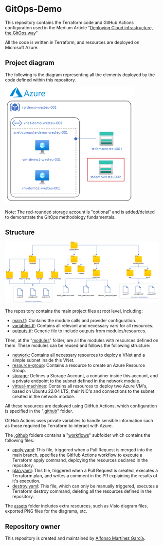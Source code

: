 # GitOps-Demo

This repository contains the Terraform code and GitHub Actions configuration used in the Medium Article "[Deploying Cloud infrastructure, the GitOps way]()"

All the code is written in Terraform, and resources are deployed on Microsoft Azure.

## Project diagram
The following is the diagram representing all the elements deployed by the code defined within this repository.

![GitOps-Demo architecture diagram](assets/images/diagram.png)

Note: The red-rounded storage account is "optional" and is added/deleted to demonstrate the GitOps methodology fundamentals.

## Structure

![GitOps-Demo architecture diagram](assets/images/repo_structure.png)


The repository contains the main project files at root level, including:

 - [main.tf](main.tf): Contains the module calls and provider configuration.
 - [variables.tf](variables.tf): Contains all relevant and necessary vars for all resources.
 - [outputs.tf](outputs.tf): Generic file to include outputs from modules/resources.
 
 Then, at the "[modules](./modules/)" folder, are all the modules with resources defined on them. These modules can be reused and follows the following structure:
 
 - [network](./modules/network/README.md): Contains all necessary resources to deploy a VNet and a simple subnet inside this VNet.
 - [resource-group](./modules/resource-group/README.md): Contains a resource to create an Azure Resource Group.
 - [storage](./modules/storage/README.md): Defines a Storage Account, a container inside this account, and a private endpoint to the subnet defined in the network module.
 - [virtual-machines](./modules/virtual-machines/README.md): Contains all resources to deploy two Azure VM's, based on Ubuntu 22.04 LTS, their NIC's and connections to the subnet created in the network module.

All these resources are deployed using GitHub Actions, which configuration is specified in the "[.github](./.github/)" folder.

GitHub Actions uses private variables to handle sensible information such as those required by Terraform to interact with Azure.

The [.github](./.github/) folders contains a "[workflows](./.github/workflows)" subfolder which contains the following files:

- [apply.yaml](./.github/workflows/apply.yaml): This file, triggered when a Pull Request is merged into the main branch, specifies the GitHub Actions workflow to execute a Terraform apply command, deploying the resources declared in the repository.
- [plan.yaml](./.github/workflows/plan.yaml): This file, triggered when a Pull Request is created, executes a Terraform plan, and writes a comment in the PR explaining the results of it's execution.
- [destroy.yaml](./.github/workflows/destroy.yaml): This file, which can only be manually triggered, executes a Terraform destroy command, deleting all the resources defined in the repository.

The [assets](./assets) folder includes extra resources, such as Visio diagram files, exported PNG files for the diagrams, etc.

## Repository owner

This repository is created and maintained by [Alfonso Martínez García](https://github.com/alfmagar).